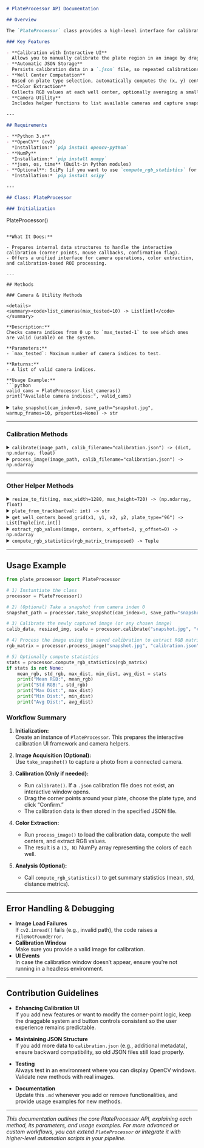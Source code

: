 ```markdown
# PlateProcessor API Documentation

## Overview

The `PlateProcessor` class provides a high-level interface for calibrating and extracting color data from plate images. It offers an interactive calibration window where you can drag corner points, select a plate type (12, 24, 48, or 96 wells), and save the resulting configuration to a JSON file for subsequent automated processing. It also includes camera utilities for taking snapshots and listing available cameras.

### Key Features

- **Calibration with Interactive UI**  
  Allows you to manually calibrate the plate region in an image by dragging four corner points.  
- **Automatic JSON Storage**  
  Persists calibration data in a `.json` file, so repeated calibrations are not necessary unless you explicitly choose to re-calibrate.  
- **Well Center Computation**  
  Based on plate type selection, automatically computes the (x, y) center positions of each well.  
- **Color Extraction**  
  Collects RGB values at each well center, optionally averaging a small neighborhood for noise reduction.  
- **Camera Utility**  
  Includes helper functions to list available cameras and capture snapshots via DirectShow.  

---

## Requirements

- **Python 3.x**  
- **OpenCV** (cv2)  
  *Installation:* `pip install opencv-python`
- **NumPy**  
  *Installation:* `pip install numpy`
- **json, os, time** (Built-in Python modules)
- **Optional**: SciPy (if you want to use `compute_rgb_statistics` for advanced distance metrics)  
  *Installation:* `pip install scipy`

---

## Class: PlateProcessor

### Initialization

```
PlateProcessor()
```

**What It Does:**

- Prepares internal data structures to handle the interactive calibration (corner points, mouse callbacks, confirmation flag).
- Offers a unified interface for camera operations, color extraction, and calibration-based ROI processing.

---

## Methods

### Camera & Utility Methods

<details>
<summary><code>list_cameras(max_tested=10) -> List[int]</code></summary>

**Description:**  
Checks camera indices from 0 up to `max_tested-1` to see which ones are valid (usable) on the system.

**Parameters:**  
- `max_tested`: Maximum number of camera indices to test.

**Returns:**  
- A list of valid camera indices.

**Usage Example:**
```python
valid_cams = PlateProcessor.list_cameras()
print("Available camera indices:", valid_cams)
```
</details>

<details>
<summary><code>take_snapshot(cam_index=0, save_path="snapshot.jpg", warmup_frames=10, properties=None) -> str</code></summary>

**Description:**  
Captures a single image from the specified camera index (using DirectShow on Windows). Supports optional camera property settings (e.g., resolution).

**Parameters:**  
- `cam_index`: Which camera to use (default 0).
- `save_path`: Filename/path to save the snapshot.
- `warmup_frames`: Number of frames to discard before taking the final snapshot (for exposure stabilization).
- `properties`: A dictionary of `cv2.CAP_PROP_*` settings to adjust the camera.

**Returns:**  
- The `save_path` where the snapshot is saved.

**Usage Example:**
```python
snapshot_path = PlateProcessor.take_snapshot(cam_index=1, save_path="my_photo.jpg")
```
</details>

---

### Calibration Methods

<details>
<summary><code>calibrate(image_path, calib_filename="calibration.json") -> (dict, np.ndarray, float)</code></summary>

**Description:**  
Ensures that calibration data (bounding rectangle + plate type) is available for the given image. If `calibration.json` exists, it prompts you to use the old data or overwrite it. If it doesn’t exist, an interactive UI launches to let you drag the four corners and select a plate type.

**Parameters:**  
- `image_path`: Path to the image file to display for calibration.
- `calib_filename`: File path for the JSON where calibration data is saved.

**Returns:**  
- A tuple containing:
  1. `calib_data` (dict): The JSON calibration data (rectangle coords, plate type).
  2. `resized_img` (numpy array): The image resized for the calibration window.
  3. `scale` (float): The scale factor used to resize the original image.

**Usage Example:**
```python
processor = PlateProcessor()
calib_data, resized_img, scale = processor.calibrate("pictures/4.jpg", "calibration.json")
```
</details>

<details>
<summary><code>process_image(image_path, calib_filename="calibration.json") -> np.ndarray</code></summary>

**Description:**  
1. Checks if calibration data exists.  
2. Loads the calibrated rectangle & plate type.  
3. Computes well centers.  
4. Extracts the (3 x N) RGB matrix from the calibrated region of the resized image.  

**Parameters:**  
- `image_path`: Path to the target image.
- `calib_filename`: The JSON file with calibration data.

**Returns:**  
- A NumPy array with shape `(3, N)` representing the RGB values for each well.

**Usage Example:**
```python
processor = PlateProcessor()
rgb_matrix = processor.process_image("pictures/4.jpg", "calibration.json")
print("RGB matrix shape:", rgb_matrix.shape)
```
</details>

---

### Other Helper Methods

<details>
<summary><code>resize_to_fit(img, max_width=1280, max_height=720) -> (np.ndarray, float)</code></summary>

**Description:**  
Resizes an image while preserving aspect ratio so that it does not exceed the given max width and height. Returns the resized image and the scale factor.

**Usage Example:**
```python
resized_img, scale = PlateProcessor.resize_to_fit(img, 1280, 720)
```
</details>

<details>
<summary><code>plate_from_trackbar(val: int) -> str</code></summary>

**Description:**  
Maps the trackbar integer value (0..3) to a string representing the plate type ("12", "24", "48", "96").  
Used internally during calibration UI to reflect the user’s choice.

</details>

<details>
<summary><code>get_well_centers_boxed_grid(x1, y1, x2, y2, plate_type="96") -> List[Tuple[int,int]]</code></summary>

**Description:**  
Computes the (x, y) coordinates of well centers within a rectangular region. The grid size depends on the chosen plate type.

</details>

<details>
<summary><code>extract_rgb_values(image, centers, x_offset=0, y_offset=0) -> np.ndarray</code></summary>

**Description:**  
Extracts the RGB values at each center plus its 4-connected neighbors, then averages them. Returns a `(3, N)` matrix of RGB values.

</details>

<details>
<summary><code>compute_rgb_statistics(rgb_matrix_transposed) -> Tuple</code></summary>

**Description:**  
Given a `(3 x N)` matrix (RGB values), it computes several statistics: mean, standard deviation, and pairwise Euclidean distances (max, min, and average). Requires SciPy.

```python
stats = processor.compute_rgb_statistics(rgb_matrix)
(mean_rgb, std_rgb, max_dist, min_dist, avg_dist) = stats
```
</details>

---

## Usage Example

```python
from plate_processor import PlateProcessor

# 1) Instantiate the class
processor = PlateProcessor()

# 2) (Optional) Take a snapshot from camera index 0
snapshot_path = processor.take_snapshot(cam_index=0, save_path="snapshot.jpg", warmup_frames=5)

# 3) Calibrate the newly captured image (or any chosen image)
calib_data, resized_img, scale = processor.calibrate("snapshot.jpg", "calibration.json")

# 4) Process the image using the saved calibration to extract RGB matrix
rgb_matrix = processor.process_image("snapshot.jpg", "calibration.json")

# 5) Optionally compute statistics
stats = processor.compute_rgb_statistics(rgb_matrix)
if stats is not None:
    mean_rgb, std_rgb, max_dist, min_dist, avg_dist = stats
    print("Mean RGB:", mean_rgb)
    print("Std RGB:", std_rgb)
    print("Max Dist:", max_dist)
    print("Min Dist:", min_dist)
    print("Avg Dist:", avg_dist)
```

### Workflow Summary

1. **Initialization:**  
   Create an instance of `PlateProcessor`. This prepares the interactive calibration UI framework and camera helpers.

2. **Image Acquisition (Optional):**  
   Use `take_snapshot()` to capture a photo from a connected camera.

3. **Calibration (Only if needed):**  
   - Run `calibrate()`. If a `.json` calibration file does not exist, an interactive window opens.  
   - Drag the corner points around your plate, choose the plate type, and click “Confirm.”  
   - The calibration data is then stored in the specified JSON file.

4. **Color Extraction:**  
   - Run `process_image()` to load the calibration data, compute the well centers, and extract RGB values.  
   - The result is a `(3, N)` NumPy array representing the colors of each well.

5. **Analysis (Optional):**  
   - Call `compute_rgb_statistics()` to get summary statistics (mean, std, distance metrics).  

---

## Error Handling & Debugging

- **Image Load Failures**  
  If `cv2.imread()` fails (e.g., invalid path), the code raises a `FileNotFoundError`.  
- **Calibration Window**  
  Make sure you provide a valid image for calibration.  
- **UI Events**  
  In case the calibration window doesn’t appear, ensure you’re not running in a headless environment.

---

## Contribution Guidelines

- **Enhancing Calibration UI**  
  If you add new features or want to modify the corner-point logic, keep the draggable system and button controls consistent so the user experience remains predictable.

- **Maintaining JSON Structure**  
  If you add more data to `calibration.json` (e.g., additional metadata), ensure backward compatibility, so old JSON files still load properly.

- **Testing**  
  Always test in an environment where you can display OpenCV windows. Validate new methods with real images.

- **Documentation**  
  Update this `.md` whenever you add or remove functionalities, and provide usage examples for new methods.

---

*This documentation outlines the core PlateProcessor API, explaining each method, its parameters, and usage examples. For more advanced or custom workflows, you can extend `PlateProcessor` or integrate it with higher-level automation scripts in your pipeline.*  
```